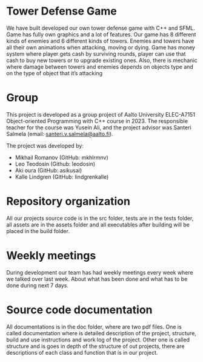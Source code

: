 # Tower Defense Game

We have built developed our own tower defense game with C++ and SFML. Game has fully own graphics and a lot of features. Our game has 8 different kinds of enemies and 6 different kinds of towers. Enemies and towers have all their own animations when attacking, moving or dying. Game has money system where player gets cash by surviving rounds, player can use that cash to buy new towers or to upgrade existing ones. Also, there is mechanic where damage between towers and enemies depends on objects type and on the type of object that it’s attacking

# Group
This project is developed as a group project of Aalto University ELEC-A7151 Object-oriented Programming with C++ course in 2023. The responsible teacher for the course was Yusein Ali, and the project advisor was Santeri Salmela (email: santeri.v.salmela@aalto.fi).

The project was developed by:
- Mikhail Romanov (GitHub: mkhlrmnv)
- Leo Teodosin (Github: leodosin)
- Aki oura (GitHub: asikusai)
- Kalle Lindgren (GitHub: lindgrenkalle)

# Repository organization

All our projects source code is in the src folder, tests are in the tests folder, all assets are in the assets folder and all executables after building will be placed in the build folder.

# Weekly meetings

During development our team has had weekly meetings every week where we talked over last week.
About what has been done and what has to be done during next 7 days.

# Source code documentation

All documentations is in the doc folder, where are two pdf files. One is called documentation where is detailed description of the project, structure, build and use instructions and work log of the project. Other one is called structure and is goes in depth of the structure of out projects, there are descriptions of each class and function that is in our project.
